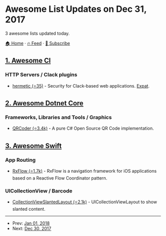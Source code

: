 # Awesome List Updates on Dec 31, 2017

3 awesome lists updated today.

[🏠 Home](/README.md) · [🔥 Feed](https://test.trackawesomelist.com/feed.xml) · [📮 Subscribe](https://trackawesomelist.us17.list-manage.com/subscribe?u=d2f0117aa829c83a63ec63c2f&id=36a103854c)



## [1. Awesome Cl](/content/CodyReichert/awesome-cl/README.md)

### HTTP Servers / Clack plugins

*   [hermetic (⭐35)](https://github.com/eudoxia0/hermetic) - Security for Clack-based web applications. [Expat](https://directory.fsf.org/wiki/License:Expat).

## [2. Awesome Dotnet Core](/content/thangchung/awesome-dotnet-core/README.md)

### Frameworks, Libraries and Tools / Graphics

*   [QRCoder (⭐3.4k)](https://github.com/codebude/QRCoder) - A pure C# Open Source QR Code implementation.

## [3. Awesome Swift](/content/matteocrippa/awesome-swift/README.md)

### App Routing

*   [RxFlow (⭐1.7k)](https://github.com/RxSwiftCommunity/RxFlow) - RxFlow is a navigation framework for iOS applications based on a Reactive Flow Coordinator pattern.

### UICollectionView / Barcode

*   [CollectionViewSlantedLayout (⭐2.1k)](https://github.com/yacir/CollectionViewSlantedLayout) - UICollectionViewLayout to show slanted content.

---

- Prev: [Jan 01, 2018](/content/2018/01/01/README.md)
- Next: [Dec 30, 2017](/content/2017/12/30/README.md)